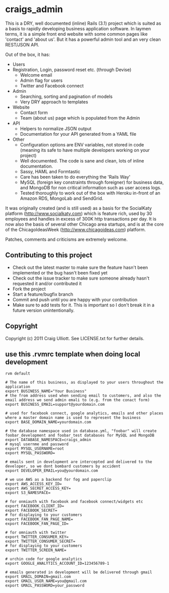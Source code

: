 craigs_admin
============

This is a DRY, well documented (inline) Rails (3.1) project which is suited as a basis to rapidly developing business application software.  In laymen terms, it is a simple front end website with some common pages like 'contact' and 'about us'.  But it has a powerful admin tool and an very clean REST/JSON API.

Out of the box, it has:

* Users
* Registration, Login, password reset etc. (through Devise)
    * Welcome email
    * Admin flag for users
    * Twitter and Facebook connect
* Admin
    * Searching, sorting and pagination of models
    * Very DRY approach to templates
* Website
    * Contact form
    * Team (about us) page which is populated from the Admin
* API
    * Helpers to normalize JSON output
    * Documentation for your API generated from a YAML file
* Other
    * Configuration options are ENV variables, not stored in code (meaning its safe to have multiple developers working on your project)
    * Well documented.  The code is sane and clean, lots of inline documentation.
    * Sassy, HAML and Formtastic
    * Care has been taken to do everything the 'Rails Way'
    * MySQL (foreign key constraints through foreigner) for business data, and MongoDB for non critical information such as user access logs.
    * Tested thoroughly to work out of the box with Heroku in-front of an Amazon RDS, MongoLab and SendGrid.

It was originally created (and is still used) as a basis for the SocialKaty platform (http://www.socialkaty.com) which is feature rich, used by 30 employees and handles in excess of 300K http transactions per day.  It is now also the basis of several other Chicago area startups, and is at the core of the ChicagoIdeasWeek (http://www.chicagoideas.com) platform.

Patches, comments and criticisms are extremely welcome.

Contributing to this project
----------------------------
 
* Check out the latest master to make sure the feature hasn't been implemented or the bug hasn't been fixed yet
* Check out the issue tracker to make sure someone already hasn't requested it and/or contributed it
* Fork the project
* Start a feature/bugfix branch
* Commit and push until you are happy with your contribution
* Make sure to add tests for it. This is important so I don't break it in a future version unintentionally.

Copyright
---------

Copyright (c) 2011 Craig Ulliott. See LICENSE.txt for
further details.

use this .rvmrc template when doing local development
-----------------------------------------------------

    rvm default
    
    # The name of this business, as displayed to your users throughout the application
    export BUSINESS_NAME="Your Business"
    # the from address used when sending email to customers, and also the email address we send admin emali to (e.g. from the conact form)
    export BUSINESS_EMAIL=support@yourdomain.com
    
    # used for facebook connect, google analytics, emails and other places where a master domain name is used to represent the business
    export BASE_DOMAIN_NAME=yourdomain.com
    
    # the database namespace used in database.yml, "foobar" will create foobar_development and foobar_test databases for MySQL and MongoDB
    export DATABASE_NAMESPACE=craigs_admin
    # mysql usernme and password
    export MYSQL_USERNAME=root
    export MYSQL_PASSWORD=
    
    # emails sent in development are intercepted and delivered to the developer, so we dont bombard customers by accident
    export DEVELOPER_EMAIL=you@yourdomain.com
    
    # we use AWS as a backend for fog and paperclip
    export AWS_ACCESS_KEY_ID=
    export AWS_SECRET_ACCESS_KEY=
    export S3_NAMESPACE=
    
    # for onmiauth with facebook and facebook connect/widgets etc
    export FACEBOOK_CLIENT_ID=
    export FACEBOOK_SECRET=
    # for displaying to your customers
    export FACEBOOK_FAN_PAGE_NAME= 
    export FACEBOOK_FAN_PAGE_ID= 
    
    # for omniauth with twitter
    export TWITTER_CONSUMER_KEY=
    export TWITTER_CONSUMER_SECRET=
    # for displaying to your customers
    export TWITTER_SCREEN_NAME=
    
    # urchin code for google analytics
    export GOOGLE_ANALYTICS_ACCOUNT_ID=123456789-1
    
    # emails generated in development will be delivered through gmail 
    export GMAIL_DOMAIN=gmail.com
    export GMAIL_USER_NAME=you@gmail.com
    export GMAIL_PASSWORD=your_password



